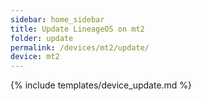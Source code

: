 ```yaml
---
sidebar: home_sidebar
title: Update LineageOS on mt2
folder: update
permalink: /devices/mt2/update/
device: mt2
---
```

{% include templates/device_update.md %}
